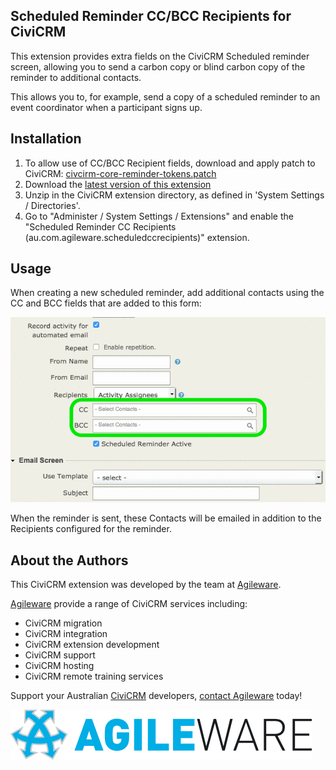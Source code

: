 Scheduled Reminder CC/BCC Recipients for CiviCRM
------

This extension provides extra fields on the CiviCRM Scheduled reminder screen, allowing you to send a carbon copy or blind carbon copy of the reminder to additional contacts.

This allows you to, for example, send a copy of a scheduled reminder to an event coordinator when a participant signs up.

Installation
------

1. To allow use of CC/BCC Recipient fields, download and apply patch to CiviCRM: [civcirm-core-reminder-tokens.patch](civcirm-core-reminder-tokens.patch)
1. Download the [latest version of this extension](https://github.com/agileware/au.com.agileware.scheduledccrecipients/archive/master.zip)
1. Unzip in the CiviCRM extension directory, as defined in 'System Settings / Directories'.
1. Go to "Administer / System Settings / Extensions" and enable the "Scheduled Reminder CC Recipients (au.com.agileware.scheduledccrecipients)" extension.

Usage
------

When creating a new scheduled reminder, add additional contacts using the CC and BCC fields that are added to this form:

![](scheduledccrecipients.png)

When the reminder is sent, these Contacts will be emailed in addition to the Recipients configured for the reminder.

About the Authors
------

This CiviCRM extension was developed by the team at [Agileware](https://agileware.com.au).

[Agileware](https://agileware.com.au) provide a range of CiviCRM services including:

  * CiviCRM migration
  * CiviCRM integration
  * CiviCRM extension development
  * CiviCRM support
  * CiviCRM hosting
  * CiviCRM remote training services

Support your Australian [CiviCRM](https://civicrm.org) developers, [contact Agileware](https://agileware.com.au/contact) today!


![Agileware](logo/agileware-logo.png)